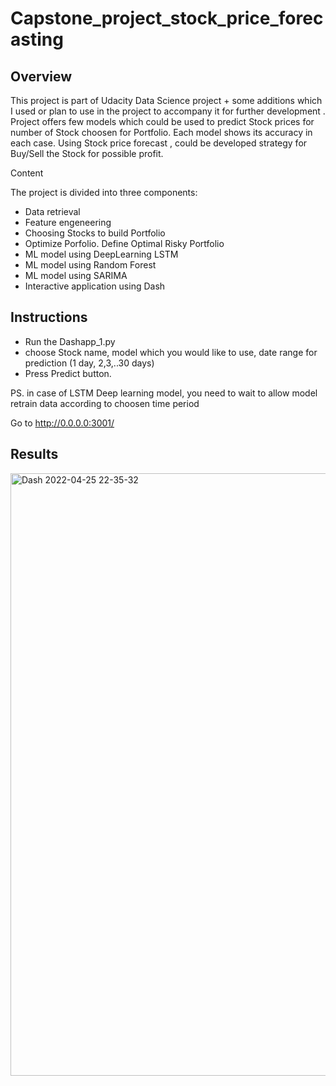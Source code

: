 # Capstone_project_stock_price_forecasting


## Overview

This project is part of Udacity Data Science project + some additions which I used or plan to use in the project to accompany it for further development . 
Project offers few models which could be used to predict Stock prices for number of Stock choosen for Portfolio. Each model shows its accuracy in each case.
Using Stock price forecast , could be developed strategy for Buy/Sell the Stock for possible profit. 



Content

The project is divided into three components:

- Data retrieval 
- Feature engeneering 
- Choosing Stocks to build Portfolio
- Optimize Porfolio. Define Optimal Risky Portfolio
- ML model using DeepLearning LSTM
- ML model using Random Forest
- ML model using SARIMA 
- Interactive application using Dash

## Instructions

- Run the Dashapp_1.py
- choose Stock name, model which you would like to use,  date range for prediction (1 day, 2,3,..30 days)
- Press Predict button.

PS. in case of LSTM Deep learning model, you need to wait to allow model retrain data according to choosen time period


Go to http://0.0.0.0:3001/


##  Results

<img width="964" alt="Dash 2022-04-25 22-35-32" src="https://user-images.githubusercontent.com/15786410/165170593-fabdad7b-6db5-4a2a-8e1a-ea54d21121f2.png">


